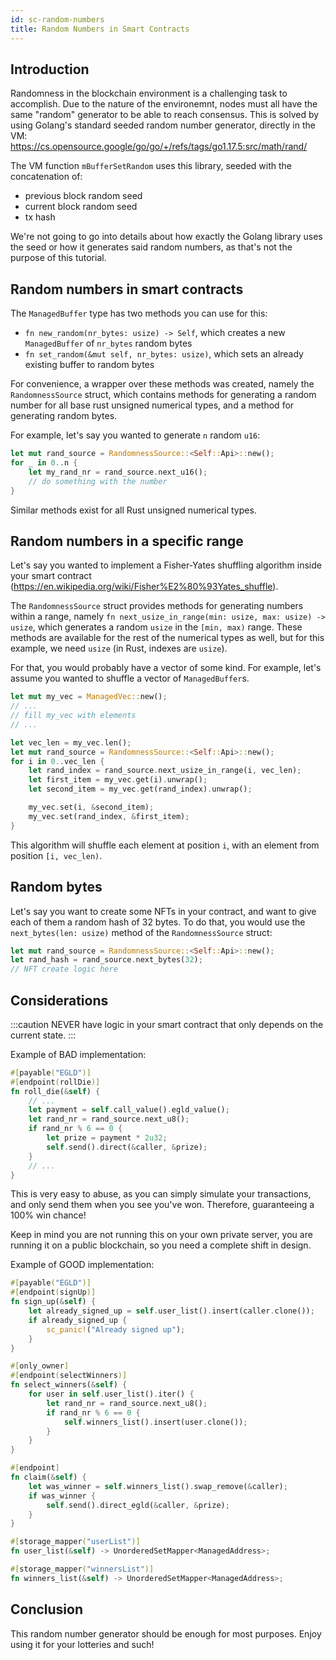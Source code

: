 ```yaml
---
id: sc-random-numbers
title: Random Numbers in Smart Contracts
---
```


[comment]: # (mx-context)

[comment]: # (mx-context)

## Introduction

Randomness in the blockchain environment is a challenging task to accomplish. Due to the nature of the environemnt, nodes must all have the same "random" generator to be able to reach consensus. This is solved by using Golang's standard seeded random number generator, directly in the VM: https://cs.opensource.google/go/go/+/refs/tags/go1.17.5:src/math/rand/

The VM function `mBufferSetRandom` uses this library, seeded with the concatenation of:

- previous block random seed
- current block random seed
- tx hash

We're not going to go into details about how exactly the Golang library uses the seed or how it generates said random numbers, as that's not the purpose of this tutorial.

[comment]: # (mx-context)

## Random numbers in smart contracts

The `ManagedBuffer` type has two methods you can use for this:

- `fn new_random(nr_bytes: usize) -> Self`, which creates a new `ManagedBuffer` of `nr_bytes` random bytes
- `fn set_random(&mut self, nr_bytes: usize)`, which sets an already existing buffer to random bytes

For convenience, a wrapper over these methods was created, namely the `RandomnessSource` struct, which contains methods for generating a random number for all base rust unsigned numerical types, and a method for generating random bytes.

For example, let's say you wanted to generate `n` random `u16`:

```rust
let mut rand_source = RandomnessSource::<Self::Api>::new();
for _ in 0..n {
    let my_rand_nr = rand_source.next_u16();
    // do something with the number
}
```

Similar methods exist for all Rust unsigned numerical types.

[comment]: # (mx-context)

## Random numbers in a specific range

Let's say you wanted to implement a Fisher-Yates shuffling algorithm inside your smart contract (https://en.wikipedia.org/wiki/Fisher%E2%80%93Yates_shuffle).

The `RandomnessSource` struct provides methods for generating numbers within a range, namely `fn next_usize_in_range(min: usize, max: usize) -> usize`, which generates a random `usize` in the `[min, max)` range. These methods are available for the rest of the numerical types as well, but for this example, we need `usize` (in Rust, indexes are `usize`).

For that, you would probably have a vector of some kind. For example, let's assume you wanted to shuffle a vector of `ManagedBuffer`s.

```rust
let mut my_vec = ManagedVec::new();
// ...
// fill my_vec with elements
// ...

let vec_len = my_vec.len();
let mut rand_source = RandomnessSource::<Self::Api>::new();
for i in 0..vec_len {
    let rand_index = rand_source.next_usize_in_range(i, vec_len);
    let first_item = my_vec.get(i).unwrap();
    let second_item = my_vec.get(rand_index).unwrap();

    my_vec.set(i, &second_item);
    my_vec.set(rand_index, &first_item);
}
```

This algorithm will shuffle each element at position `i`, with an element from position `[i, vec_len)`.

[comment]: # (mx-context)

## Random bytes

Let's say you want to create some NFTs in your contract, and want to give each of them a random hash of 32 bytes. To do that, you would use the `next_bytes(len: usize)` method of the `RandomnessSource` struct:

```rust
let mut rand_source = RandomnessSource::<Self::Api>::new();
let rand_hash = rand_source.next_bytes(32);
// NFT create logic here
```

[comment]: # (mx-context)

## Considerations

:::caution
NEVER have logic in your smart contract that only depends on the current state.
:::

Example of BAD implementation:

```rust
#[payable("EGLD")]
#[endpoint(rollDie)]
fn roll_die(&self) {
    // ...
    let payment = self.call_value().egld_value();
    let rand_nr = rand_source.next_u8();
    if rand_nr % 6 == 0 {
        let prize = payment * 2u32;
        self.send().direct(&caller, &prize);
    }
    // ...
}
```

This is very easy to abuse, as you can simply simulate your transactions, and only send them when you see you've won. Therefore, guaranteeing a 100% win chance!

Keep in mind you are not running this on your own private server, you are running it on a public blockchain, so you need a complete shift in design.

Example of GOOD implementation:

```rust
#[payable("EGLD")]
#[endpoint(signUp)]
fn sign_up(&self) {
    let already_signed_up = self.user_list().insert(caller.clone());
    if already_signed_up {
        sc_panic!("Already signed up");
    }
}

#[only_owner]
#[endpoint(selectWinners)]
fn select_winners(&self) {
    for user in self.user_list().iter() {
        let rand_nr = rand_source.next_u8();
        if rand_nr % 6 == 0 {
            self.winners_list().insert(user.clone());
        }
    }
}

#[endpoint]
fn claim(&self) {
    let was_winner = self.winners_list().swap_remove(&caller);
    if was_winner {
        self.send().direct_egld(&caller, &prize);
    }
}

#[storage_mapper("userList")]
fn user_list(&self) -> UnorderedSetMapper<ManagedAddress>;

#[storage_mapper("winnersList")]
fn winners_list(&self) -> UnorderedSetMapper<ManagedAddress>;
```

[comment]: # (mx-context)

## Conclusion

This random number generator should be enough for most purposes. Enjoy using it for your lotteries and such!
